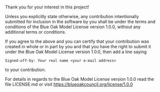Thank you for your interest in this project!

Unless you explicitly state otherwise, any contribution intentionally
submitted for inclusion in the software by you shall be under the terms
and conditions of the Blue Oak Model License version 1.0.0, without any
additional terms or conditions.

If you agree to the above and you can certify that your contribution
was created in whole or in part by you and that you have the right to
submit it under the Blue Oak Model License version 1.0.0, then add a
line saying


    Signed-off-by: Your real name <your e-mail address>


to your contribution.

For details in regards to the Blue Oak Model License version 1.0.0
read the file LICENSE.md or visit https://blueoakcouncil.org/license/1.0.0

